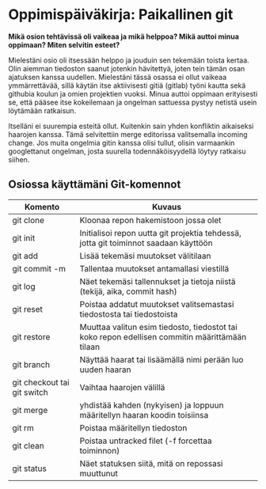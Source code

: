 # Oppimispäiväkirja: Paikallinen git

__Mikä osion tehtävissä oli vaikeaa ja mikä helppoa? Mikä auttoi minua oppimaan? Miten selvitin esteet?__

Mielestäni osio oli itsessään helppo ja jouduin sen tekemään toista kertaa. Olin aiemman tiedoston saanut jotenkin hävitettyä, joten tein tämän osan ajatuksen kanssa uudellen. Mielestäni tässä osassa ei ollut vaikeaa ymmärrettävää, sillä käytän itse aktiivisesti gitiä (gitlab) työni kautta sekä githubia koulun ja omien projektien vuoksi. Minua auttoi oppimaan erityisesti se, että pääsee itse kokeilemaan ja ongelman sattuessa pystyy netistä usein löytämään ratkaisun.

Itselläni ei suurempia esteitä ollut. Kuitenkin sain yhden konfliktin aikaiseksi haarojen kanssa. Tämä selvitettiin merge editorissa valitsemalla incoming change. Jos muita ongelmia gitin kanssa olisi tullut, olisin varmaankin googlettanut ongelman, josta suurella todennäköisyydellä löytyy ratkaisu siihen.

## Osiossa käyttämäni Git-komennot

| Komento | Kuvaus |
| --------| ------ |
| git clone | Kloonaa repon hakemistoon jossa olet |
| git init | Initialisoi repon uutta git projektia tehdessä, jotta git toiminnot saadaan käyttöön |
| git add | Lisää tekemäsi muutokset välitilaan |
| git commit -m | Tallentaa muutokset antamallasi viestillä |
| git log | Näet tekemäsi tallennukset ja tietoja niistä (tekijä, aika, commit hash) |
| git reset | Poistaa addatut muutokset valitsemastasi tiedostosta tai tiedostoista |
| git restore | Muuttaa valitun esim tiedosto, tiedostot tai koko repon edellisen commitin määrittämään tilaan |
| git branch | Näyttää haarat tai lisäämällä nimi perään luo uuden haaran |
| git checkout tai git switch | Vaihtaa haarojen välillä |
| git merge | yhdistää kahden (nykyisen) ja loppuun määritellyn haaran koodin toisiinsa |
| git rm | Poistaa määritellyn tiedoston |
| git clean | Poistaa untracked filet (-f forcettaa toiminnon) |
| git status | Näet statuksen siitä, mitä on repossasi muuttunut |
